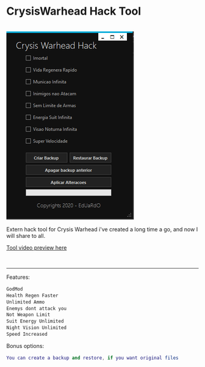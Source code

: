 
<h1>CrysisWarhead Hack Tool</h1><br >

<img src="https://raw.githubusercontent.com/BresoDEV/Crysis-Warhead-Hack-Tool/main/tool.png" alt = "BresoDEV created this stuff" >


<p>Extern hack tool for Crysis Warhead i've created a long time a go, and now I will share to all.</p>

<p><a href=https://www.youtube.com/watch?v=24_AUT5Ytaw"> Tool video preview here </a></p> <br >

<hr />
<p>Features:</p>

```C++
GodMod
Health Regen Faster
Unlimited Ammo
Enemys dont attack you
Not Weapon Limit
Suit Energy Unlimited
Night Vision Unlimited
Speed Increased
```

<p>Bonus options:</p>


```LUA
You can create a backup and restore, if you want original files
```




